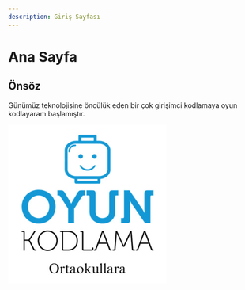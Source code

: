 ```yaml
---
description: Giriş Sayfası
---
```


# Ana Sayfa

## Önsöz

Günümüz teknolojisine öncülük eden bir çok girişimci kodlamaya oyun kodlayaram başlamıştır.

![](.gitbook/assets/oyun-kodlama-logo.jpg)



